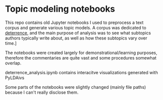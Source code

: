# Topic modeling notebooks
This repo contains old Jupyter notebooks I used to preprocess a text corpus and generate various topic models. A corpus was dedicated to [deterrence](https://en.wikipedia.org/wiki/Deterrence_theory), and the main purpose of analysis was to see what subtopics authors typically write about, as well as how these subtopics vary over time.]

The notebooks were created largely for demonstrational/learning purposes, therefore the commentaries are quite vast and some procedures somewhat overlap.

deterrence_analysis.ipynb contains interacitve visualizations generated with PyLDAivs

Some parts of the notebooks were slightly changed (mainly file paths) because I can't really disclose them.